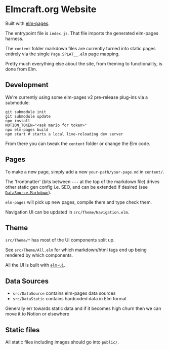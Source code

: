 # Elmcraft.org Website

Built with [elm-pages](https://elm-pages.com/).

The entrypoint file is `index.js`. That file imports the generated elm-pages harness.

The `content` folder markdown files are currently turned into static pages entirely via the single `Page.SPLAT__.elm` page mapping.

Pretty much everything else about the site, from theming to functionality, is done from Elm.


## Development

We're currently using some elm-pages v2 pre-release plug-ins via a submodule.

```
git submodule init
git submodule update
npm install
NOTION_TOKEN="<ask mario for token>"
npx elm-pages build
npm start # starts a local live-reloading dev server
```

From there you can tweak the `content` folder or change the Elm code.


## Pages

To make a new page, simply add a new `your-path/your-page.md` in `content/`.

The 'frontmatter' (bits between `---` at the top of the markdown file) drives other static gen config i.e. SEO, and can be extended if desired (see [`DataSource.Markdown`](https://github.com/elmcraft/elmcraft.org/blob/main/src/DataSource/Markdown.elm)).

`elm-pages` will pick up new pages, compile them and type check them.

Navigation UI can be updated in `src/Theme/Navigation.elm`.


## Theme

`src/Theme/*` has most of the UI components split up.

See `src/Theme/All.elm` for which markdown/html tags end up being rendered by which components.

All the UI is built with [`elm-ui`](https://package.elm-lang.org/packages/mdgriffith/elm-ui/latest/).

## Data Sources

- `src/DataSource` contains elm-pages data sources
- `src/DataStatic` contains hardcoded data in Elm format

Generally err towards static data and if it becomes high churn then we can move it to Notion or elsewhere


## Static files

All static files including images should go into `public/`.
